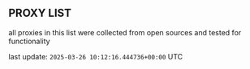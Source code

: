 ## PROXY LIST

all proxies in this list were collected from open sources and tested for functionality

last update: `2025-03-26 10:12:16.444736+00:00` UTC
